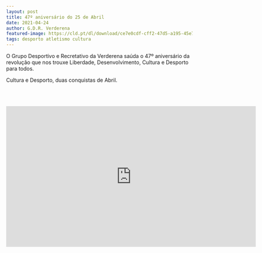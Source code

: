 ```yaml
---
layout: post
title: 47º aniversário do 25 de Abril
date: 2021-04-24
author: G.D.R. Verderena
featured-image: https://cld.pt/dl/download/ce7e0cdf-cff2-47d5-a195-45e79f444814/v_2021.mp4?download=true
tags: desporto atletismo cultura
---
```

O Grupo Desportivo e Recretativo da Verderena saúda o 47º aniversário da revolução que nos trouxe Liberdade, Desenvolvimento, Cultura e Desporto
para todos.

Cultura e Desporto, duas conquistas de Abril.

<br><br>
<div align="center" > 
<iframe width="675" height="380" src="https://cld.pt/dl/download/ce7e0cdf-cff2-47d5-a195-45e79f444814/v_2021.mp4" frameborder="0" allow="accelerometer; autoplay; clipboard-write; encrypted-media; gyroscope; picture-in-picture" allowfullscreen></iframe>
</div>
<br><br>
